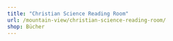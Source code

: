 ```yaml
---
title: "Christian Science Reading Room"
url: /mountain-view/christian-science-reading-room/
shop: Bücher
---
```

